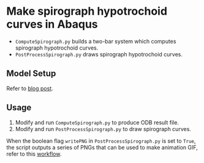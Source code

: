 # Make spirograph hypotrochoid curves in Abaqus
- `ComputeSpirograph.py` builds a two-bar system which computes spirograph hypotrochoid curves.
- `PostProcessSpirograph.py` draws spirograph hypotrochoid curves.

## Model Setup
Refer to [blog post](http://yaor.me/spirographs-in-abaqus/).
## Usage
1. Modify and run `ComputeSpirograph.py` to produce ODB result file.
2. Modify and run `PostProcessSpirograph.py` to draw spirograph curves.

When the boolean flag `writePNG` in `PostProcessSpirograph.py` is set to `True`, the script outputs a series of PNGs that can be used to make animation GIF, refer to this [workflow](http://yaor.me/make-gifs-from-abaqus/).
